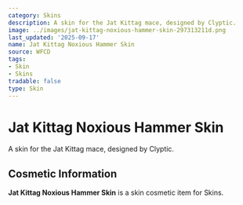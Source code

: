 ```yaml
---
category: Skins
description: A skin for the Jat Kittag mace, designed by Clyptic.
image: ../images/jat-kittag-noxious-hammer-skin-297313211d.png
last_updated: '2025-09-17'
name: Jat Kittag Noxious Hammer Skin
source: WFCD
tags:
- Skin
- Skins
tradable: false
type: Skin
---
```


# Jat Kittag Noxious Hammer Skin

A skin for the Jat Kittag mace, designed by Clyptic.

## Cosmetic Information

**Jat Kittag Noxious Hammer Skin** is a skin cosmetic item for Skins.

